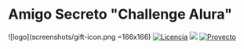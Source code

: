 # Amigo Secreto "Challenge Alura"

![logo](screenshots/gift-icon.png =166x166)
[![Licencia](https://img.shields.io/badge/licence-One-orange)](https://www.oracle.com/ar/education/oracle-next-education/)
![](https://dcbadge.limes.pink/api/shield/abyl9559)
[![Proyecto](https://img.shields.io/badge/deploy-online-green)](https://tebalv.github.io/Amigo-secreto/)

